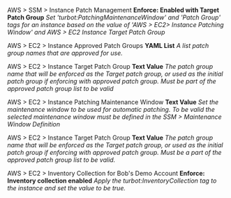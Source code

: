 AWS > SSM > Instance Patch Management
    **Enforce: Enabled with Target Patch Group**
    *Set 'turbot:PatchingMaintenanceWindow' and 'Patch Group' tags for an instance based on the value of 'AWS > EC2> Instance Patching Window' and AWS > EC2 Instance Target Patch Group*

AWS > EC2 > Instance Approved Patch Groups
    **YAML List**
    *A list patch group names that are approved for use.*

AWS > EC2 > Instance Target Patch Group
    **Text Value**
    *The patch group name that will be enforced as the Target patch group, or used as the initial patch group if enforcing with approved patch group. Must be part of the approved patch group list to be valid*

AWS > EC2 > Instance Patching Maintenance Window
    **Text Value**
    *Set the maintenance window to be used for automatic patching. To be valid the selected maintenance window must be defined in the SSM > Maintenance Window Definition*

AWS > EC2 > Instance Target Patch Group
    **Text Value**
    *The patch group name that will be enforced as the Target patch group, or used as the initial patch group if enforcing with approved patch group. Must be a part of the approved patch group list to be valid.*

AWS > EC2 > Inventory Collection for Bob's Demo Account
    **Enforce: Inventory collection enabled**
    *Apply the turbot:InventoryCollection tag to the instance and set the value to be true.*






